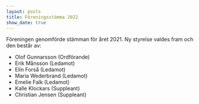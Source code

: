 ```yaml
---
layout: posts
title: Föreningsstämma 2022
show_date: true
---
```

Föreningen genomförde stämman för året 2021. Ny styrelse valdes fram och den består av:
- Olof Gunnarsson (Ordförande)
- Erik Månsson (Ledamot)
- Elin Forså (Ledamot)
- Maria Wederbrand (Ledamot)
- Emelie Falk (Ledamot)
- Kalle Klockars (Suppleant)
- Christian Jensen (Suppleant)